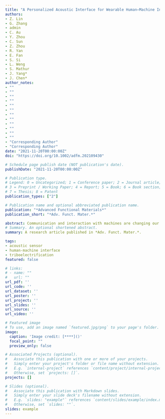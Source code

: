 ```yaml
---
title: "A Personalized Acoustic Interface for Wearable Human–Machine Interaction"
authors:
- Z. Lin
- G. Zhang
- admin
- C. Au
- Y. Zhou
- C. Sun
- Z. Zhou
- R. Yan
- E. Fan
- S. Si
- L. Weng 
- S. Mathur
- J. Yang*
- J. Chen*
author_notes:
- ""
- ""
- ""
- ""
- ""
- ""
- ""
- ""
- ""
- ""
- ""
- ""
- "Corresponding Author"
- "Corresponding Author"
date: "2021-11-20T00:00:00Z"
doi: "https://doi.org/10.1002/adfm.202109430"

# Schedule page publish date (NOT publication's date).
publishDate: "2021-11-20T00:00:00Z"

# Publication type.
# Legend: 0 = Uncategorized; 1 = Conference paper; 2 = Journal article;
# 3 = Preprint / Working Paper; 4 = Report; 5 = Book; 6 = Book section;
# 7 = Thesis; 8 = Patent
publication_types: ["2"]

# Publication name and optional abbreviated publication name.
publication: "*Advanced Functional Materials*"
publication_short: "*Adv. Funct. Mater.*"

abstract: Communication and interaction with machines are changing our ways of life. However, developing an acoustic interface that simultaneously features waterproofness, wearability, high fidelity, and high accuracy for human–machine interaction remains a grand challenge. Herein, a waterproof acoustic sensor (WAS) as a wearable translation interface to communicate with machines is reported. Owing to the sound-response ability of internal microparticles, the WAS holds a significantly broad frequency response range of 0.1–20 kHz, covering almost the entire human audible range. The WAS is stable against human perspiration, shows omnidirectional response, and displays an excellent frequency detection resolution of 0.0001 kHz. With a collection of compelling features, the WAS can serve as a wearable acoustic human–machine interface and a high-fidelity auditory platform for music recording. Moreover, the WAS-based acoustic interface holds a remarkable 98% accuracy for speech recognition with the assistance of an artificial intelligence algorithm. Finally, the WAS-based acoustic interface demonstrates speaker verification and identification for implementation in highly secure biometric authentication systems and wireless control of an intelligent car using speech recognition. Such a WAS-based acoustic interface represents the advancement of high-fidelity translation platforms for human–machine interactions toward practical applications, including the Internet of Things, assistive technology, and intelligent recognition systems.
# Summary. An optional shortened abstract.
summary: A research article published in *Adv. Funct. Mater.*.

tags:
- acoustic sensor
- human-machine interface
- triboelectrification
featured: false

# links:
# - name: ""
#   url: ""
url_pdf: ''
url_code: ''
url_dataset: ''
url_poster: ''
url_project: ''
url_slides: ''
url_source: ''
url_video: ''

# Featured image
# To use, add an image named `featured.jpg/png` to your page's folder. 
image:
  caption: 'Image credit: [****]()'
  focal_point: ""
  preview_only: false

# Associated Projects (optional).
#   Associate this publication with one or more of your projects.
#   Simply enter your project's folder or file name without extension.
#   E.g. `internal-project` references `content/project/internal-project/index.md`.
#   Otherwise, set `projects: []`.
projects: []

# Slides (optional).
#   Associate this publication with Markdown slides.
#   Simply enter your slide deck's filename without extension.
#   E.g. `slides: "example"` references `content/slides/example/index.md`.
#   Otherwise, set `slides: ""`.
slides: example
---
```

